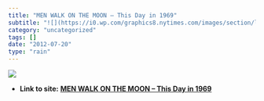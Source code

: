 ```yaml
---
title: "MEN WALK ON THE MOON – This Day in 1969"
subtitle: "![](https://i0.wp.com/graphics8.nytimes.com/images/section/learning/general/onthisday/big/0720_big.g..."
category: "uncategorized"
tags: []
date: "2012-07-20"
type: "rain"
---
```

![](https://i0.wp.com/graphics8.nytimes.com/images/section/learning/general/onthisday/big/0720_big.gif?w=584)


* **Link to site:** **[MEN WALK ON THE MOON – This Day in 1969](None)**